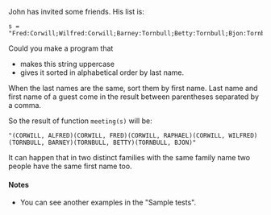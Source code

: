 <p>John has invited some friends. His list is:</p>
<pre><code>s = "Fred:Corwill;Wilfred:Corwill;Barney:Tornbull;Betty:Tornbull;Bjon:Tornbull;Raphael:Corwill;Alfred:Corwill";
</code></pre>
<p>Could you make a program that </p>
<ul>
<li>makes this string uppercase</li>
<li>gives it sorted in alphabetical order by last name.</li>
</ul>
<p>When the last names are the same, sort them by first name.
Last name and first name of a guest come in the result between parentheses separated by a comma.</p>
<p>So the result of function <code>meeting(s)</code> will be:</p>
<pre><code>"(CORWILL, ALFRED)(CORWILL, FRED)(CORWILL, RAPHAEL)(CORWILL, WILFRED)(TORNBULL, BARNEY)(TORNBULL, BETTY)(TORNBULL, BJON)"
</code></pre>
<p>It can happen that in two distinct families with the same family name two people have the same first name too.</p>
<h4 id="notes">Notes</h4>
<ul>
<li>You can see another examples in the "Sample tests".</li>
</ul>
